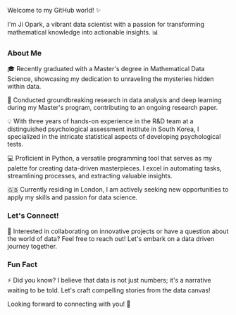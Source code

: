 <!--
### Hi there 👋
**ji-opark/ji-opark** is a ✨ _special_ ✨ repository because its `README.md` (this file) appears on your GitHub profile.

Here are some ideas to get you started:

- 🔭 I’m currently working on ...
- 🌱 I’m currently learning ...
- 👯 I’m looking to collaborate on ...
- 🤔 I’m looking for help with ...
- 💬 Ask me about ...
- 📫 How to reach me: ...
- 😄 Pronouns: ...
- ⚡ Fun fact: ...
-->

Welcome to my GitHub world! ✨ 

I'm Ji Opark, a vibrant data scientist with a passion for transforming mathematical knowledge into actionable insights. 📊

### About Me
🎓 Recently graduated with a Master's degree in Mathematical Data Science, showcasing my dedication to unraveling the mysteries hidden within data.

🚀 Conducted groundbreaking research in data analysis and deep learning during my Master's program, contributing to an ongoing research paper.

💡 With three years of hands-on experience in the R&D team at a distinguished psychological assessment institute in South Korea, I specialized in the intricate statistical aspects of developing psychological tests.

💻 Proficient in Python, a versatile programming tool that serves as my palette for creating data-driven masterpieces. I excel in automating tasks, streamlining processes, and extracting valuable insights.

🇬🇧 Currently residing in London, I am actively seeking new opportunities to apply my skills and passion for data science.

### Let's Connect!
💬 Interested in collaborating on innovative projects or have a question about the world of data? Feel free to reach out! Let's embark on a data driven journey together.

### Fun Fact
⚡ Did you know? I believe that data is not just numbers; it's a narrative waiting to be told. Let's craft compelling stories from the data canvas!

Looking forward to connecting with you! 🌟
